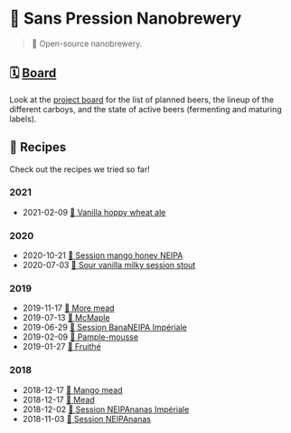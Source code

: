 # 🍻 Sans Pression Nanobrewery

> 📝 Open-source nanobrewery.

## 🗓 [Board][board]

Look at the [project board][board] for the list of planned beers, the
lineup of the different carboys, and the state of active beers
(fermenting and maturing labels).

[board]: https://github.com/valeriangalliat/sans-pression/projects/1

## 📖 Recipes

Check out the recipes we tried so far!

### 2021

* 2021-02-09 [🍦 Vanilla hoppy wheat ale](2021/2021-02-09-vanilla-hoppy-wheat-ale.md)

### 2020

* 2020-10-21 [🥭 Session mango honey NEIPA](2020/2020-10-21-session-mango-honey-neipa.md)
* 2020-07-03 [🦉 Sour vanilla milky session stout](2020/2020-07-03-sour-vanilla-milky-session-stout.md)

### 2019

* 2019-11-17 [🍯 More mead](2019/2019-11-17-more-mead.md)
* 2019-07-13 [🍁 McMaple](2019/2019-07-13-mcmaple.md)
* 2019-06-29 [🍌 Session BanaNEIPA Impériale](2019/2019-06-29-session-bananeipa-imperiale.md)
* 2019-02-09 [🍊 Pample-mousse](2019/2019-02-09-pample-mousse.md)
* 2019-01-27 [🦜 Fruithé](2019/2019-01-27-fruithe.md)

### 2018

* 2018-12-17 [🥭 Mango mead](2018/2018-12-17-mango-mead.md)
* 2018-12-17 [🐝 Mead](2018/2018-12-17-mead.md)
* 2018-12-02 [🍍 Session NEIPAnanas Impériale](2018/2018-12-02-session-neipananas-imperiale.md)
* 2018-11-03 [🍍 Session NEIPAnanas](2018/2018-11-03-session-neipananas.md)
